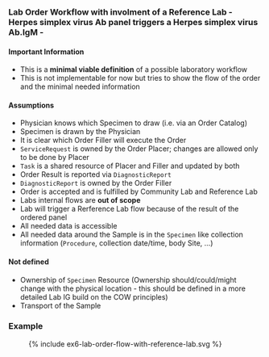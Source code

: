 ### Lab Order Workflow with involment of a Reference Lab - Herpes simplex virus Ab panel triggers a Herpes simplex virus Ab.IgM -

#### Important Information
- This is a **minimal viable definition** of a possible laboratory workflow
- This is not implementable for now but tries to show the flow of the order and the minimal needed information

#### Assumptions
- Physician knows which Specimen to draw (i.e. via an Order Catalog)
- Specimen is drawn by the Physician
- It is clear which Order Filler will execute the Order
- `ServiceRequest` is owned by the Order Placer; changes are allowed only to be done by Placer
- `Task` is a shared resource of Placer and Filler and updated by both
- Order Result is reported via `DiagnosticReport`
- `DiagnosticReport` is owned by the Order Filler
- Order is accepted and is fulfilled by Community Lab and Reference Lab
- Labs internal flows are **out of scope**
- Lab will trigger a Rerference Lab flow because of the result of the ordered panel
- All needed data is accessible
- All needed data around the Sample is in the `Specimen` like collection information (`Procedure`, collection date/time, body Site, ...)
#### Not defined
- Ownership of `Specimen` Resource (Ownership should/could/might change with the physical location - this should be defined in a more detailed Lab IG build on the COW principles)
- Transport of the Sample

### Example
<figure>
  {% include ex6-lab-order-flow-with-reference-lab.svg %}
</figure>
